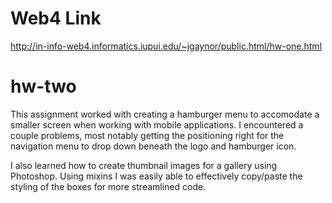 # Web4 Link

http://in-info-web4.informatics.iupui.edu/~jgaynor/public.html/hw-one.html

# hw-two

This assignment worked with creating a hamburger menu to accomodate a smaller screen when working with mobile applications. I encountered a couple problems, most notably getting the positioning right for the navigation menu to drop down beneath the logo and hamburger icon.

I also learned how to create thumbnail images for a gallery using Photoshop. Using mixins I was easily able to effectively copy/paste the styling of the boxes for more streamlined code.

